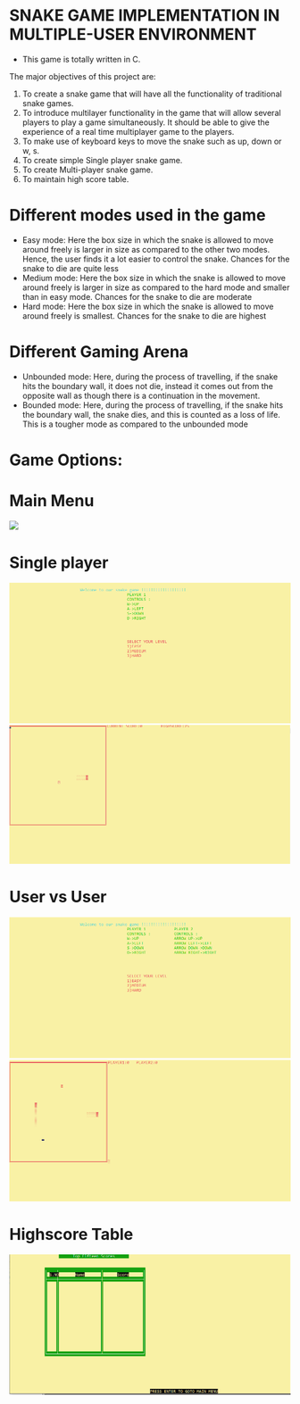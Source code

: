 # SNAKE GAME IMPLEMENTATION IN MULTIPLE-USER ENVIRONMENT

- This game is totally written in C.

The major objectives of this project are:

1. To create a snake game that will have all the functionality of traditional snake games.
2. To introduce multilayer functionality in the game that will allow several players to play a game simultaneously. It should be able to give the experience of a real time multiplayer game to the players.
3. To make use of keyboard keys to move the snake such as up, down or w, s.
4. To create simple Single player snake game.
5. To create Multi-player snake game.
6. To maintain high score table.

# Different modes used in the game 
- Easy mode: Here the box size in which the snake is allowed to move around freely is larger in size as compared to the other two modes. Hence, the user finds it a lot easier to control the snake. Chances for the snake to die are quite less 
- Medium mode: Here the box size in which the snake is allowed to move around freely is larger in size as compared to the hard mode and smaller than in easy mode. Chances for the snake to die are moderate 
- Hard mode: Here the box size in which the snake is allowed to move around freely is smallest. Chances for the snake to die are highest

# Different Gaming Arena 
- Unbounded mode: Here, during the process of travelling, if the snake hits the boundary wall, it does not die, instead it comes out from the opposite wall as though there is a continuation in the movement. 
- Bounded mode: Here, during the process of travelling, if the snake hits the boundary wall, the snake dies, and this is counted as a loss of life. This is a tougher mode as compared to the unbounded mode

# Game Options:

# Main Menu
<img src = "/SNAPSHOTS/main_menu.PNG" /> 

# Single player 
<img src = "/SNAPSHOTS/single player screen.PNG" /> 
<img src = "/SNAPSHOTS/single player mode.PNG" /> 

# User vs User
<img src = "/SNAPSHOTS/multiplayer screen.PNG" /> 
<img src = "/SNAPSHOTS/multiplayer mode.PNG" /> 

# Highscore Table
<img src = "/SNAPSHOTS/highscore table.PNG" /> 

